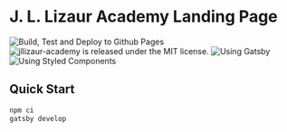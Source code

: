 # J. L. Lizaur Academy Landing Page

![Build, Test and Deploy to Github Pages](https://github.com/kloderart/jllizaur-academy/workflows/Build,%20Test%20and%20Deploy%20to%20Github%20Pages/badge.svg)
![jllizaur-academy is released under the MIT license.](https://img.shields.io/badge/license-MIT-blue.svg)
![Using Gatsby](https://img.shields.io/badge/Gatsby-2.18-%23673494)
![Using Styled Components](https://img.shields.io/badge/Styled%20Components-5.0-yellow)

## Quick Start

```sh
npm ci
gatsby develop
```
